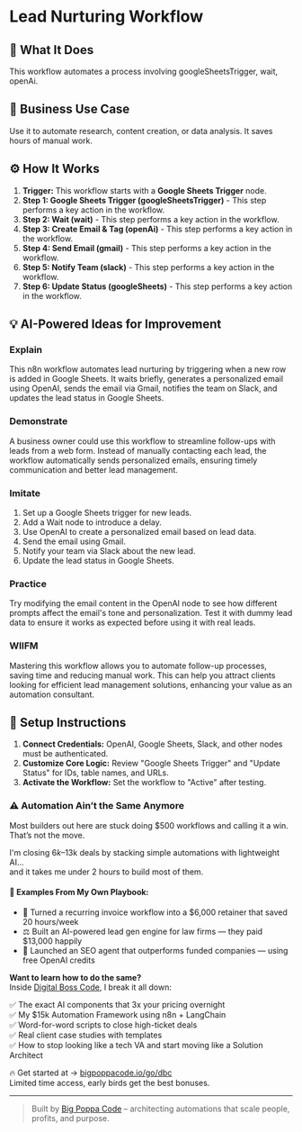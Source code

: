 # Lead Nurturing Workflow

## 🚀 What It Does
This workflow automates a process involving googleSheetsTrigger, wait, openAi.

## 💼 Business Use Case
Use it to automate research, content creation, or data analysis. It saves hours of manual work.

## ⚙️ How It Works
1.  **Trigger:** This workflow starts with a **Google Sheets Trigger** node.
2. **Step 1: Google Sheets Trigger (googleSheetsTrigger)** - This step performs a key action in the workflow.
3. **Step 2: Wait (wait)** - This step performs a key action in the workflow.
4. **Step 3: Create Email & Tag (openAi)** - This step performs a key action in the workflow.
5. **Step 4: Send Email (gmail)** - This step performs a key action in the workflow.
6. **Step 5: Notify Team (slack)** - This step performs a key action in the workflow.
7. **Step 6: Update Status (googleSheets)** - This step performs a key action in the workflow.

## 💡 AI-Powered Ideas for Improvement
### Explain
This n8n workflow automates lead nurturing by triggering when a new row is added in Google Sheets. It waits briefly, generates a personalized email using OpenAI, sends the email via Gmail, notifies the team on Slack, and updates the lead status in Google Sheets.

### Demonstrate
A business owner could use this workflow to streamline follow-ups with leads from a web form. Instead of manually contacting each lead, the workflow automatically sends personalized emails, ensuring timely communication and better lead management.

### Imitate
1. Set up a Google Sheets trigger for new leads.
2. Add a Wait node to introduce a delay.
3. Use OpenAI to create a personalized email based on lead data.
4. Send the email using Gmail.
5. Notify your team via Slack about the new lead.
6. Update the lead status in Google Sheets.

### Practice
Try modifying the email content in the OpenAI node to see how different prompts affect the email's tone and personalization. Test it with dummy lead data to ensure it works as expected before using it with real leads.

### WIIFM
Mastering this workflow allows you to automate follow-up processes, saving time and reducing manual work. This can help you attract clients looking for efficient lead management solutions, enhancing your value as an automation consultant.

## 🔧 Setup Instructions
1. **Connect Credentials:** OpenAI, Google Sheets, Slack, and other nodes must be authenticated.
2. **Customize Core Logic:** Review "Google Sheets Trigger" and "Update Status" for IDs, table names, and URLs.
3. **Activate the Workflow:** Set the workflow to "Active" after testing.

### ⚠️ Automation Ain’t the Same Anymore

Most builders out here are stuck doing $500 workflows and calling it a win.  
That’s not the move.  

I'm closing $6k–$13k deals by stacking simple automations with lightweight AI...  
and it takes me under 2 hours to build most of them.

#### 🧠 Examples From My Own Playbook:
- 🔁 Turned a recurring invoice workflow into a $6,000 retainer that saved 20 hours/week  
- ⚖️ Built an AI-powered lead gen engine for law firms — they paid $13,000 happily  
- 🚀 Launched an SEO agent that outperforms funded companies — using free OpenAI credits  

**Want to learn how to do the same?**  
Inside [Digital Boss Code](https://bigpoppacode.io/go/dbc), I break it all down:

✅ The exact AI components that 3x your pricing overnight  
✅ My $15k Automation Framework using n8n + LangChain  
✅ Word-for-word scripts to close high-ticket deals  
✅ Real client case studies with templates  
✅ How to stop looking like a tech VA and start moving like a Solution Architect  

🔥 Get started at → [bigpoppacode.io/go/dbc](https://bigpoppacode.io/go/dbc)  
Limited time access, early birds get the best bonuses.

---
> Built by [Big Poppa Code](https://bigpoppacode.io) – architecting automations that scale people, profits, and purpose.
